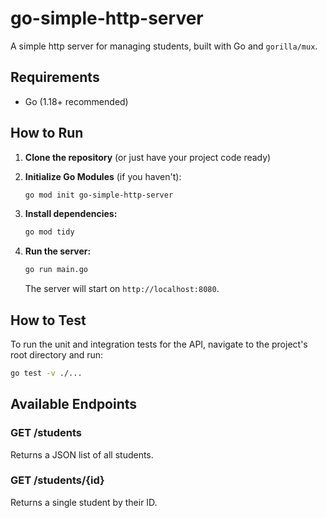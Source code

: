 # go-simple-http-server

A simple http server for managing students, built with Go and `gorilla/mux`.

## Requirements

  * Go (1.18+ recommended)

## How to Run

1.  **Clone the repository** (or just have your project code ready)

2.  **Initialize Go Modules** (if you haven't):

    ```bash
    go mod init go-simple-http-server
    ```

3.  **Install dependencies:**

    ```bash
    go mod tidy
    ```

4.  **Run the server:**

    ```bash
    go run main.go
    ```

    The server will start on `http://localhost:8080`.

## How to Test

To run the unit and integration tests for the API, navigate to the project's root directory and run:

```bash
go test -v ./...
```

## Available Endpoints

### GET /students

Returns a JSON list of all students.

### GET /students/{id}

Returns a single student by their ID.